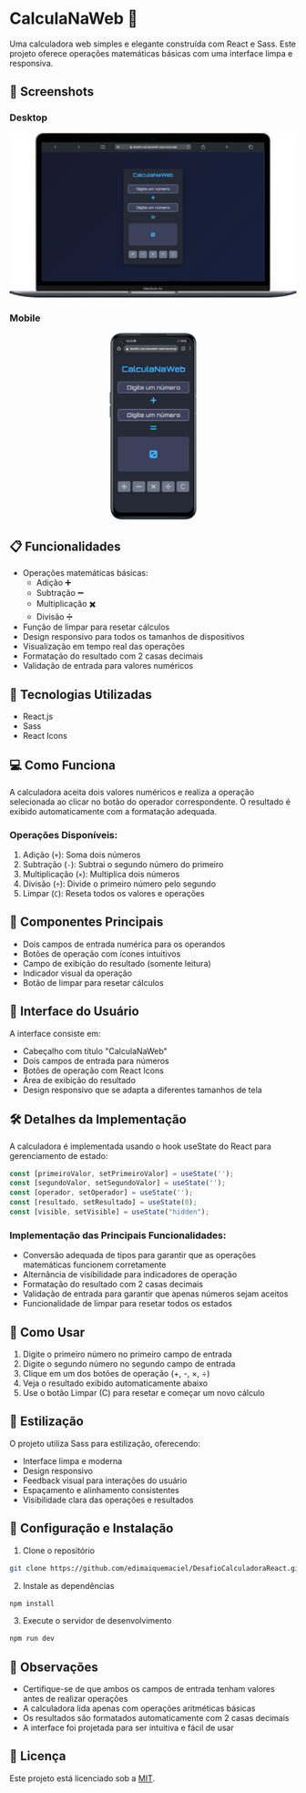 # CalculaNaWeb 🧮

Uma calculadora web simples e elegante construída com React e Sass. Este projeto oferece operações matemáticas básicas com uma interface limpa e responsiva.

## 📸 Screenshots

### Desktop
<p align="center">
  <img src="src/assets/Desktop.png" alt="Desktop View">
</p>

### Mobile

<p align="center">
  <img src="src/assets/Mobile.png" alt="Mobile View" width="30%">
</p>

## 📋 Funcionalidades

- Operações matemáticas básicas:
  - Adição ➕
  - Subtração ➖
  - Multiplicação ✖️
  - Divisão ➗
- Função de limpar para resetar cálculos
- Design responsivo para todos os tamanhos de dispositivos
- Visualização em tempo real das operações
- Formatação do resultado com 2 casas decimais
- Validação de entrada para valores numéricos

## 🚀 Tecnologias Utilizadas

- React.js
- Sass
- React Icons

## 💻 Como Funciona

A calculadora aceita dois valores numéricos e realiza a operação selecionada ao clicar no botão do operador correspondente. O resultado é exibido automaticamente com a formatação adequada.

### Operações Disponíveis:
1. Adição (`+`): Soma dois números
2. Subtração (`-`): Subtrai o segundo número do primeiro
3. Multiplicação (`×`): Multiplica dois números
4. Divisão (`÷`): Divide o primeiro número pelo segundo
5. Limpar (`C`): Reseta todos os valores e operações

## 🎯 Componentes Principais

- Dois campos de entrada numérica para os operandos
- Botões de operação com ícones intuitivos
- Campo de exibição do resultado (somente leitura)
- Indicador visual da operação
- Botão de limpar para resetar cálculos

## 📱 Interface do Usuário

A interface consiste em:
- Cabeçalho com título "CalculaNaWeb"
- Dois campos de entrada para números
- Botões de operação com React Icons
- Área de exibição do resultado
- Design responsivo que se adapta a diferentes tamanhos de tela

## 🛠️ Detalhes da Implementação

A calculadora é implementada usando o hook useState do React para gerenciamento de estado:
```javascript
const [primeiroValor, setPrimeiroValor] = useState('');
const [segundoValor, setSegundoValor] = useState('');
const [operador, setOperador] = useState('');
const [resultado, setResultado] = useState(0);
const [visible, setVisible] = useState("hidden");
```

### Implementação das Principais Funcionalidades:
- Conversão adequada de tipos para garantir que as operações matemáticas funcionem corretamente
- Alternância de visibilidade para indicadores de operação
- Formatação do resultado com 2 casas decimais
- Validação de entrada para garantir que apenas números sejam aceitos
- Funcionalidade de limpar para resetar todos os estados

## 🚦 Como Usar

1. Digite o primeiro número no primeiro campo de entrada
2. Digite o segundo número no segundo campo de entrada
3. Clique em um dos botões de operação (+, -, ×, ÷)
4. Veja o resultado exibido automaticamente abaixo
5. Use o botão Limpar (C) para resetar e começar um novo cálculo

## 🎨 Estilização

O projeto utiliza Sass para estilização, oferecendo:
- Interface limpa e moderna
- Design responsivo
- Feedback visual para interações do usuário
- Espaçamento e alinhamento consistentes
- Visibilidade clara das operações e resultados

## 🔧 Configuração e Instalação

1. Clone o repositório
```bash
git clone https://github.com/edimaiquemaciel/DesafioCalculadoraReact.git
```

2. Instale as dependências
```bash
npm install
```

3. Execute o servidor de desenvolvimento
```bash
npm run dev
```

## 📝 Observações

- Certifique-se de que ambos os campos de entrada tenham valores antes de realizar operações
- A calculadora lida apenas com operações aritméticas básicas
- Os resultados são formatados automaticamente com 2 casas decimais
- A interface foi projetada para ser intuitiva e fácil de usar

## 📄 Licença

Este projeto está licenciado sob a [MIT](https://choosealicense.com/licenses/mit/).
